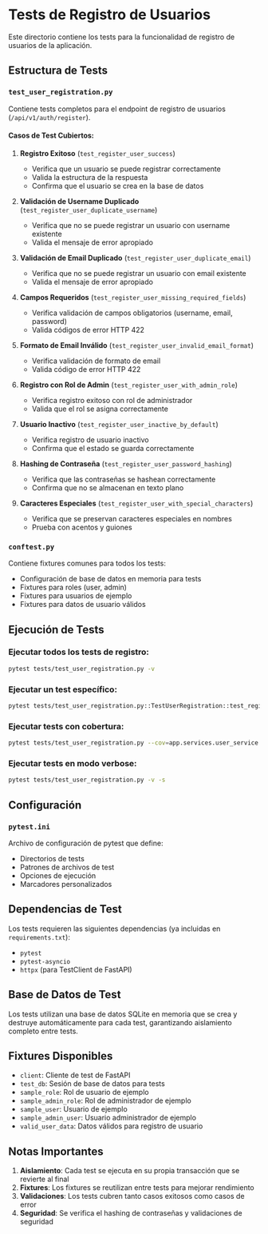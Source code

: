 # Tests de Registro de Usuarios

Este directorio contiene los tests para la funcionalidad de registro de usuarios de la aplicación.

## Estructura de Tests

### `test_user_registration.py`

Contiene tests completos para el endpoint de registro de usuarios (`/api/v1/auth/register`).

#### Casos de Test Cubiertos:

1. **Registro Exitoso** (`test_register_user_success`)

   - Verifica que un usuario se puede registrar correctamente
   - Valida la estructura de la respuesta
   - Confirma que el usuario se crea en la base de datos

2. **Validación de Username Duplicado** (`test_register_user_duplicate_username`)

   - Verifica que no se puede registrar un usuario con username existente
   - Valida el mensaje de error apropiado

3. **Validación de Email Duplicado** (`test_register_user_duplicate_email`)

   - Verifica que no se puede registrar un usuario con email existente
   - Valida el mensaje de error apropiado

4. **Campos Requeridos** (`test_register_user_missing_required_fields`)

   - Verifica validación de campos obligatorios (username, email, password)
   - Valida códigos de error HTTP 422

5. **Formato de Email Inválido** (`test_register_user_invalid_email_format`)

   - Verifica validación de formato de email
   - Valida código de error HTTP 422

6. **Registro con Rol de Admin** (`test_register_user_with_admin_role`)

   - Verifica registro exitoso con rol de administrador
   - Valida que el rol se asigna correctamente

7. **Usuario Inactivo** (`test_register_user_inactive_by_default`)

   - Verifica registro de usuario inactivo
   - Confirma que el estado se guarda correctamente

8. **Hashing de Contraseña** (`test_register_user_password_hashing`)

   - Verifica que las contraseñas se hashean correctamente
   - Confirma que no se almacenan en texto plano

9. **Caracteres Especiales** (`test_register_user_with_special_characters`)
   - Verifica que se preservan caracteres especiales en nombres
   - Prueba con acentos y guiones

### `conftest.py`

Contiene fixtures comunes para todos los tests:

- Configuración de base de datos en memoria para tests
- Fixtures para roles (user, admin)
- Fixtures para usuarios de ejemplo
- Fixtures para datos de usuario válidos

## Ejecución de Tests

### Ejecutar todos los tests de registro:

```bash
pytest tests/test_user_registration.py -v
```

### Ejecutar un test específico:

```bash
pytest tests/test_user_registration.py::TestUserRegistration::test_register_user_success -v
```

### Ejecutar tests con cobertura:

```bash
pytest tests/test_user_registration.py --cov=app.services.user_service --cov=app.api.controllers.auth_controller -v
```

### Ejecutar tests en modo verbose:

```bash
pytest tests/test_user_registration.py -v -s
```

## Configuración

### `pytest.ini`

Archivo de configuración de pytest que define:

- Directorios de tests
- Patrones de archivos de test
- Opciones de ejecución
- Marcadores personalizados

## Dependencias de Test

Los tests requieren las siguientes dependencias (ya incluidas en `requirements.txt`):

- `pytest`
- `pytest-asyncio`
- `httpx` (para TestClient de FastAPI)

## Base de Datos de Test

Los tests utilizan una base de datos SQLite en memoria que se crea y destruye automáticamente para cada test, garantizando aislamiento completo entre tests.

## Fixtures Disponibles

- `client`: Cliente de test de FastAPI
- `test_db`: Sesión de base de datos para tests
- `sample_role`: Rol de usuario de ejemplo
- `sample_admin_role`: Rol de administrador de ejemplo
- `sample_user`: Usuario de ejemplo
- `sample_admin_user`: Usuario administrador de ejemplo
- `valid_user_data`: Datos válidos para registro de usuario

## Notas Importantes

1. **Aislamiento**: Cada test se ejecuta en su propia transacción que se revierte al final
2. **Fixtures**: Los fixtures se reutilizan entre tests para mejorar rendimiento
3. **Validaciones**: Los tests cubren tanto casos exitosos como casos de error
4. **Seguridad**: Se verifica el hashing de contraseñas y validaciones de seguridad
